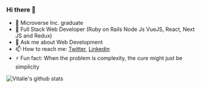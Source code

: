 ### Hi there 👋

- 🔭 Microverse Inc. graduate
- 🌱 Full Stack Web Developer (Ruby on Rails Node Js VueJS, React, Next JS and Redux)
- 💬 Ask me about Web Development
- 📫 How to reach me: [Twitter](https://twitter.com/vmwhoami), [Linkedin](https://www.linkedin.com/in/vitalie-melnic/)
- ⚡ Fun fact: When the problem is complexity, the cure might just be simplicity


![Vitalie's github stats](https://github-readme-stats.vercel.app/api?username=vmwhoami&show_icons=true&theme=dracula)


